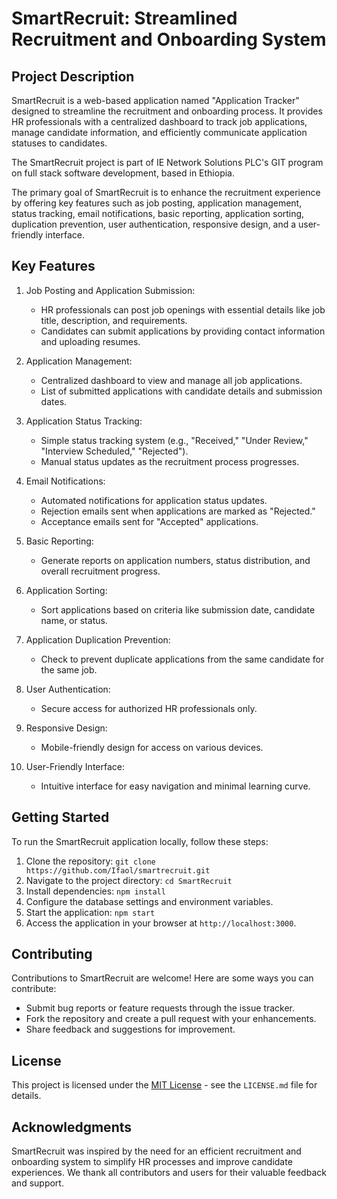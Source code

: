 # SmartRecruit: Streamlined Recruitment and Onboarding System

## Project Description

SmartRecruit is a web-based application named "Application Tracker" designed to streamline the recruitment and onboarding process. It provides HR professionals with a centralized dashboard to track job applications, manage candidate information, and efficiently communicate application statuses to candidates.

The SmartRecruit project is part of IE Network Solutions PLC's GIT program on full stack software development, based in Ethiopia.


The primary goal of SmartRecruit is to enhance the recruitment experience by offering key features such as job posting, application management, status tracking, email notifications, basic reporting, application sorting, duplication prevention, user authentication, responsive design, and a user-friendly interface.

## Key Features

1. Job Posting and Application Submission:
   - HR professionals can post job openings with essential details like job title, description, and requirements.
   - Candidates can submit applications by providing contact information and uploading resumes.

2. Application Management:
   - Centralized dashboard to view and manage all job applications.
   - List of submitted applications with candidate details and submission dates.

3. Application Status Tracking:
   - Simple status tracking system (e.g., "Received," "Under Review," "Interview Scheduled," "Rejected").
   - Manual status updates as the recruitment process progresses.

4. Email Notifications:
   - Automated notifications for application status updates.
   - Rejection emails sent when applications are marked as "Rejected."
   - Acceptance emails sent for "Accepted" applications.

5. Basic Reporting:
   - Generate reports on application numbers, status distribution, and overall recruitment progress.

6. Application Sorting:
   - Sort applications based on criteria like submission date, candidate name, or status.

7. Application Duplication Prevention:
   - Check to prevent duplicate applications from the same candidate for the same job.

8. User Authentication:
   - Secure access for authorized HR professionals only.

9. Responsive Design:
   - Mobile-friendly design for access on various devices.

10. User-Friendly Interface:
    - Intuitive interface for easy navigation and minimal learning curve.

## Getting Started

To run the SmartRecruit application locally, follow these steps:

1. Clone the repository: `git clone https://github.com/Ifaol/smartrecruit.git`
2. Navigate to the project directory: `cd SmartRecruit`
3. Install dependencies: `npm install`
4. Configure the database settings and environment variables.
5. Start the application: `npm start`
6. Access the application in your browser at `http://localhost:3000`.

## Contributing

Contributions to SmartRecruit are welcome! Here are some ways you can contribute:
- Submit bug reports or feature requests through the issue tracker.
- Fork the repository and create a pull request with your enhancements.
- Share feedback and suggestions for improvement.

## License

This project is licensed under the [MIT License](https://opensource.org/licenses/MIT) - see the `LICENSE.md` file for details.

## Acknowledgments

SmartRecruit was inspired by the need for an efficient recruitment and onboarding system to simplify HR processes and improve candidate experiences. We thank all contributors and users for their valuable feedback and support.